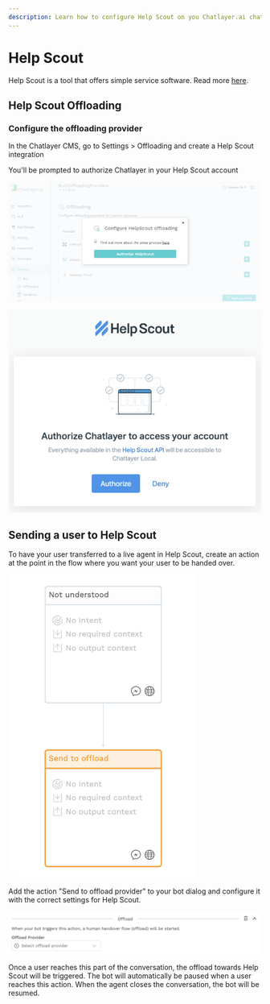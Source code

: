 ```yaml
---
description: Learn how to configure Help Scout on you Chatlayer.ai chatbot
---
```


# Help Scout

Help Scout is a tool that offers simple service software. Read more [here](https://www.helpscout.com/).

## Help Scout Offloading

### Configure the offloading provider

In the Chatlayer CMS, go to Settings &gt; Offloading and create a Help Scout integration

You'll be prompted to authorize Chatlayer in your Help Scout account

![](../../.gitbook/assets/image%20%28266%29.png)

![](../../.gitbook/assets/image%20%28136%29.png)

## Sending a user to Help Scout

To have your user transferred to a live agent in Help Scout, create an action at the point in the flow where you want your user to be handed over.

![](../../.gitbook/assets/image%20%28159%29.png)

Add the action "Send to offload provider" to your bot dialog and configure it with the correct settings for Help Scout.

![](../../.gitbook/assets/image%20%2882%29.png)

Once a user reaches this part of the conversation, the offload towards Help Scout will be triggered. The bot will automatically be paused when a user reaches this action. When the agent closes the conversation, the bot will be resumed.

